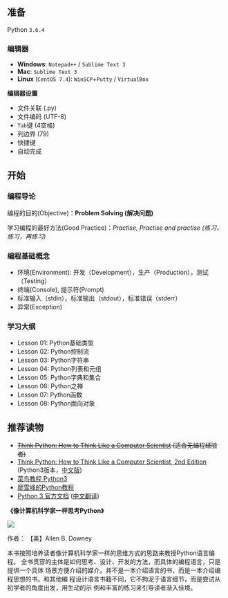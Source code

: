 ## 准备

Python `3.6.4`

### 编辑器

- **Windows**: `Notepad++` / `Sublime Text 3`
- **Mac**: `Sublime Text 3`
- **Linux** (`CentOS 7.4`): `WinSCP`+`Putty` / `VirtualBox`

**编辑器设置**

- 文件关联 (.py)
- 文件编码 (UTF-8)
- `Tab`键 (4空格)
- 列边界 (79)
- 快捷键
- 自动完成

## 开始

### 编程导论

编程的目的(Objective)：**Problem Solving (解决问题)**

学习编程的最好方法(Good Practice)：*Practise, Practise and practise (练习，练习，再练习)*

### 编程基础概念

- 环境(Environment): 开发（Development），生产（Production），测试（Testing）
- 终端(Console), 提示符(Prompt)
- 标准输入（stdin），标准输出（stdout），标准错误（stderr）
- 异常(Exception)

### 学习大纲

- Lesson 01: Python基础类型
- Lesson 02: Python控制流
- Lesson 03: Python字符串
- Lesson 04: Python列表和元组
- Lesson 05: Python字典和集合
- Lesson 06: Python之禅
- Lesson 07: Python函数
- Lesson 08: Python面向对象

## 推荐读物

- <del>[Think Python: How to Think Like a Computer Scientist](http://www.greenteapress.com/thinkpython/html/index.html) (适合无编程经验者)</del>
- [Think Python: How to Think Like a Computer Scientist, 2nd Edition](http://www.greenteapress.com/thinkpython2/html/index.html) (Python3版本，[中文版](https://www.gitbook.com/book/cycleuser/think-python/details))
- [菜鸟教程 Python3](http://www.runoob.com/python3/python3-tutorial.html)
- [廖雪峰的Python教程](https://www.liaoxuefeng.com/wiki/0014316089557264a6b348958f449949df42a6d3a2e542c000)
- [Python 3 官方文档](https://docs.python.org/3/) ([中文翻译](http://python.usyiyi.cn/))

**《像计算机科学家一样思考Python》**

![](https://raw.githubusercontent.com/leven-cn/PythonStart/v0.0.1/figures/think_python2_medium.jpg)

作者： 【美】Allen B. Downey

本书按照培养读者像计算机科学家一样的思维方式的思路来教授Python语言编程。
全书贯穿的主体是如何思考、设计、开发的方法，而具体的编程语言，只是提供一个具体
场景方便介绍的媒介。并不是一本介绍语言的书，而是一本介绍编程思想的书。和其他编
程设计语言书籍不同，它不拘泥于语言细节，而是尝试从初学者的角度出发，用生动的示
例和丰富的练习来引导读者渐入佳境。
